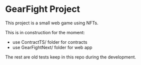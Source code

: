 # GearFight Project

This project is a small web game using NFTs.

This is in construction for the moment:
- use ContractTS/ folder for contracts
- use GearFightNext/ folder for web app

The rest are old tests keep in this repo during the development.